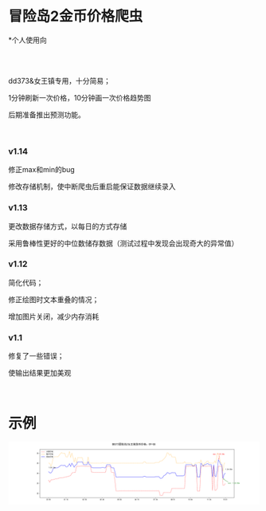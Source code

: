 # 冒险岛2金币价格爬虫

*个人使用向

<br />
<br />

dd373&女王镇专用，十分简易；

1分钟刷新一次价格，10分钟画一次价格趋势图

后期准备推出预测功能。

<br />

### v1.14

修正max和min的bug

修改存储机制，使中断爬虫后重启能保证数据继续录入

### v1.13

更改数据存储方式，以每日的方式存储

采用鲁棒性更好的中位数储存数据（测试过程中发现会出现奇大的异常值）

### v1.12

简化代码；

修正绘图时文本重叠的情况；

增加图片关闭，减少内存消耗

### v1.1

修复了一些错误；

使输出结果更加美观

<br />

# 示例

![image](https://github.com/Lnan95/Crawler/raw/master/figure/0908.png) 
